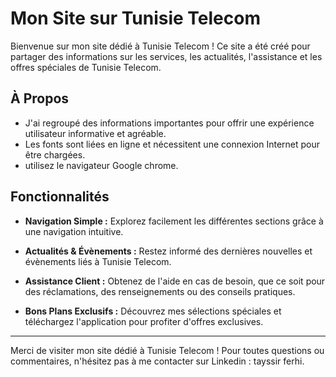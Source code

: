 # Mon Site sur Tunisie Telecom

Bienvenue sur mon site dédié à Tunisie Telecom ! Ce site a été créé pour partager des informations sur les services, les actualités, l'assistance et les offres spéciales de Tunisie Telecom.

## À Propos

- J'ai regroupé des informations importantes pour offrir une expérience utilisateur informative et agréable.
- Les fonts sont liées en ligne et nécessitent une connexion Internet pour être chargées.
- utilisez le navigateur Google chrome.

## Fonctionnalités

- **Navigation Simple :** Explorez facilement les différentes sections grâce à une navigation intuitive.

- **Actualités & Évènements :** Restez informé des dernières nouvelles et évènements liés à Tunisie Telecom.

- **Assistance Client :** Obtenez de l'aide en cas de besoin, que ce soit pour des réclamations, des renseignements ou des conseils pratiques.

- **Bons Plans Exclusifs :** Découvrez mes sélections spéciales et téléchargez l'application pour profiter d'offres exclusives.

---

Merci de visiter mon site dédié à Tunisie Telecom ! Pour toutes questions ou commentaires, n'hésitez pas à me contacter sur Linkedin : tayssir ferhi.
